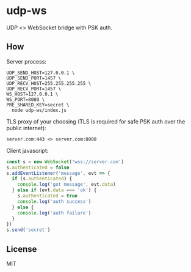 # udp-ws
UDP <> WebSocket bridge with PSK auth.

## How
Server process:
``` shell
UDP_SEND_HOST=127.0.0.1 \
UDP_SEND_PORT=1457 \
UDP_RECV_HOST=255.255.255.255 \
UDP_RECV_PORT=1457 \
WS_HOST=127.0.0.1 \
WS_PORT=8080 \
PRE_SHARED_KEY=secret \
  node udp-ws/index.js
```

TLS proxy of your choosing (TLS is required for safe PSK auth over the public internet):
```
server.com:443 <> server.com:8080
```

Client javascript:
``` javascript
const s = new WebSocket('wss://server.com')
s.authenticated = false
s.addEventListener('message', evt => {
  if (s.authenticated) {
    console.log('got message', evt.data)
  } else if (evt.data === 'ok') {
    s.authenticated = true
    console.log('auth success')
  } else {
    console.log('auth failure')
  }
})
s.send('secret')
```

## License
MIT
